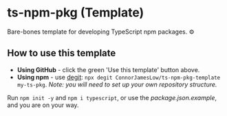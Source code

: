 # ts-npm-pkg (Template)
Bare-bones template for developing TypeScript npm packages. ⚙

## How to use this template
 - **Using GitHub** - click the green 'Use this template' button above.
 - **Using npm** - use [degit](https://www.npmjs.com/package/degit): `npx degit ConnorJamesLow/ts-npm-pkg-template my-ts-pkg`. _Note: you will need to set up your own repository structure._  

Run `npm init -y` and `npm i typescript`, or use the _package.json.example_, and you are on your way.  
